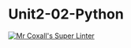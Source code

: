 # Unit2-02-Python
[![Mr Coxall's Super Linter](https://github.com/ICS3U-Programming-JessahT/Unit2-02-Python/workflows/Mr%20Coxall's%20Super%20Linter/badge.svg)](https://github.com/ICS3U-Programming-JessahT/Unit2-02-Python/actions/)
